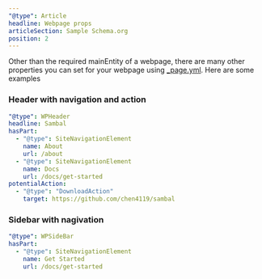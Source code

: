 ```yaml
---
"@type": Article
headline: Webpage props
articleSection: Sample Schema.org
position: 2
---
```


Other than the required mainEntity of a webpage, there are many other properties you can set for your webpage using [_page.yml](docs/core/router/#pageyml).  Here are some examples


### Header with navigation and action

```yml
"@type": WPHeader
headline: Sambal
hasPart:
  - "@type": SiteNavigationElement
    name: About
    url: /about
  - "@type": SiteNavigationElement
    name: Docs
    url: /docs/get-started
potentialAction:
  - "@type": "DownloadAction"
    target: https://github.com/chen4119/sambal
```

### Sidebar with nagivation

```yml
"@type": WPSideBar
hasPart:
  - "@type": SiteNavigationElement
    name: Get Started
    url: /docs/get-started
```